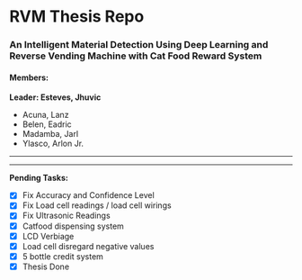 # RVM Thesis Repo
### An Intelligent Material Detection Using Deep Learning and Reverse Vending Machine with Cat Food Reward System

#### Members:
**Leader: Esteves, Jhuvic**
* Acuna, Lanz
* Belen, Eadric
* Madamba, Jarl
* Ylasco, Arlon Jr.

---
---

**Pending Tasks:**
- [X] Fix Accuracy and Confidence Level
- [X] Fix Load cell readings / load cell wirings
- [X] Fix Ultrasonic Readings
- [X] Catfood dispensing system
- [X] LCD Verbiage
- [X] Load cell disregard negative values
- [X] 5 bottle credit system
- [X] Thesis Done 

